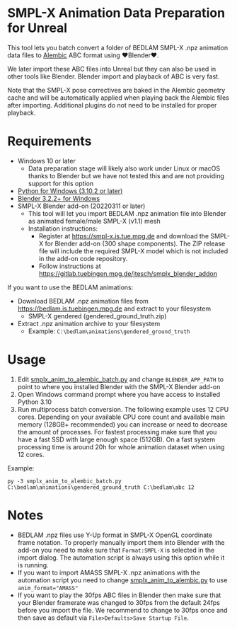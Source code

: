 # SMPL-X Animation Data Preparation for Unreal
This tool lets you batch convert a folder of BEDLAM SMPL-X .npz animation data files to [Alembic](http://www.alembic.io) ABC format using :heart:Blender:heart:. 

We later import these ABC files into Unreal but they can also be used in other tools like Blender. Blender import and playback of ABC is very fast. 

Note that the SMPL-X pose correctives are baked in the Alembic geometry cache and will be automatically applied when playing back the Alembic files after importing. Additional plugins do not need to be installed for proper playback.

# Requirements
+ Windows 10 or later
    + Data preparation stage will likely also work under Linux or macOS thanks to Blender but we have not tested this and are not providing support for this option
+ [Python for Windows (3.10.2 or later)](https://www.python.org/downloads/windows/)
+ [Blender 3.2.2+ for Windows](https://www.blender.org)
+ SMPL-X Blender add-on (20220311 or later)
    + This tool will let you import BEDLAM .npz animation file into Blender as animated female/male SMPL-X (v1.1) mesh
    + Installation instructions:
        + Register at https://smpl-x.is.tue.mpg.de and download the SMPL-X for Blender add-on (300 shape components). The ZIP release file will include the required SMPL-X model which is not included in the add-on code repository.
        + Follow instructions at https://gitlab.tuebingen.mpg.de/jtesch/smplx_blender_addon

If you want to use the BEDLAM animations:

+ Download BEDLAM .npz animation files from https://bedlam.is.tuebingen.mpg.de and extract to your filesystem
    + SMPL-X gendered (gendered_ground_truth.zip)
+ Extract .npz animation archive to your filesystem
    + Example: `C:\bedlam\animations\gendered_ground_truth`

# Usage
1. Edit [smplx_anim_to_alembic_batch.py](smplx_anim_to_alembic_batch.py) and change `BLENDER_APP_PATH` to point to where you installed Blender with the SMPL-X Blender add-on
2. Open Windows command prompt where you have access to installed Python 3.10
3. Run multiprocess batch conversion. The following example uses 12 CPU cores. Depending on your available CPU core count and available main memory (128GB+ recommended) you can increase or need to decrease the amount of processes. For fastest processing make sure that you have a fast SSD with large enough space (512GB). On a fast system processing time is around 20h for whole animation dataset when using 12 cores.

Example: 
```
py -3 smplx_anim_to_alembic_batch.py C:\bedlam\animations\gendered_ground_truth C:\bedlam\abc 12
```

# Notes
+ BEDLAM .npz files use Y-Up format in SMPL-X OpenGL coordinate frame notation. To properly manually import them into Blender with the add-on you need to make sure that `Format:SMPL-X` is selected in the import dialog. The automation script is always using this option while it is running.
+ If you want to import AMASS SMPL-X .npz animations with the automation script you need to change [smplx_anim_to_alembic.py](smplx_anim_to_alembic.py) to use `anim_format="AMASS"`
+ If you want to play the 30fps ABC files in Blender then make sure that your Blender framerate was changed to 30fps from the default 24fps before you import the file. We recommend to change to 30fps once and then save as default via `File>Defaults>Save Startup File`.

